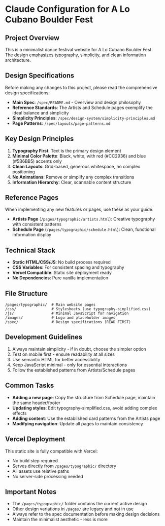 # Claude Configuration for A Lo Cubano Boulder Fest

## Project Overview
This is a minimalist dance festival website for A Lo Cubano Boulder Fest. The design emphasizes typography, simplicity, and clean information architecture.

## Design Specifications
Before making any changes to this project, please read the comprehensive design specifications:
- **Main Spec**: `/spec/README.md` - Overview and design philosophy
- **Reference Standards**: The Artists and Schedule pages exemplify the ideal balance and simplicity
- **Simplicity Principles**: `/spec/design-system/simplicity-principles.md`
- **Page Patterns**: `/spec/layouts/page-patterns.md`

## Key Design Principles
1. **Typography First**: Text is the primary design element
2. **Minimal Color Palette**: Black, white, with red (#CC2936) and blue (#5B6BB5) accents only
3. **Clean Layouts**: Grid-based, generous whitespace, no complex positioning
4. **No Animations**: Remove or simplify any complex transitions
5. **Information Hierarchy**: Clear, scannable content structure

## Reference Pages
When implementing any new features or pages, use these as your guide:
- **Artists Page** (`/pages/typographic/artists.html`): Creative typography with consistent patterns
- **Schedule Page** (`/pages/typographic/schedule.html`): Clean, functional information display

## Technical Stack
- **Static HTML/CSS/JS**: No build process required
- **CSS Variables**: For consistent spacing and typography
- **Vercel Compatible**: Static site deployment ready
- **No Dependencies**: Pure vanilla implementation

## File Structure
```
/pages/typographic/  # Main website pages
/css/                # Stylesheets (use typography-simplified.css)
/js/                 # Minimal JavaScript for navigation
/images/             # Logo and placeholder images
/spec/               # Design specifications (READ FIRST)
```

## Development Guidelines
1. Always maintain simplicity - if in doubt, choose the simpler option
2. Test on mobile first - ensure readability at all sizes
3. Use semantic HTML for better accessibility
4. Keep JavaScript minimal - only for essential interactions
5. Follow the established patterns from Artists/Schedule pages

## Common Tasks
- **Adding a new page**: Copy the structure from Schedule page, maintain the same header/footer
- **Updating styles**: Edit typography-simplified.css, avoid adding complex effects
- **Adding content**: Use the established card patterns from the Artists page
- **Modifying navigation**: Update all pages to maintain consistency

## Vercel Deployment
This static site is fully compatible with Vercel:
- No build step required
- Serves directly from `/pages/typographic/` directory
- All assets use relative paths
- No server-side processing needed

## Important Notes
- The `/pages/typographic/` folder contains the current active design
- Other design variations in `/pages/` are legacy and not in use
- Always refer to the spec documentation before making design decisions
- Maintain the minimalist aesthetic - less is more